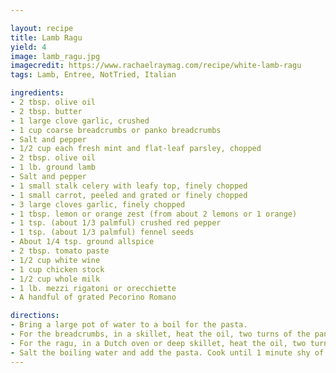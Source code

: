 ```yaml
---

layout: recipe
title: Lamb Ragu
yield: 4
image: lamb_ragu.jpg
imagecredit: https://www.rachaelraymag.com/recipe/white-lamb-ragu
tags: Lamb, Entree, NotTried, Italian

ingredients:
- 2 tbsp. olive oil
- 2 tbsp. butter
- 1 large clove garlic, crushed
- 1 cup coarse breadcrumbs or panko breadcrumbs
- Salt and pepper
- 1/2 cup each fresh mint and flat-leaf parsley, chopped
- 2 tbsp. olive oil
- 1 lb. ground lamb
- Salt and pepper
- 1 small stalk celery with leafy top, finely chopped
- 1 small carrot, peeled and grated or finely chopped
- 3 large cloves garlic, finely chopped
- 1 tbsp. lemon or orange zest (from about 2 lemons or 1 orange)
- 1 tsp. (about 1/3 palmful) crushed red pepper
- 1 tsp. (about 1/3 palmful) fennel seeds
- About 1/4 tsp. ground allspice
- 2 tbsp. tomato paste
- 1/2 cup white wine
- 1 cup chicken stock
- 1/2 cup whole milk
- 1 lb. mezzi rigatoni or orecchiette
- A handful of grated Pecorino Romano

directions:
- Bring a large pot of water to a boil for the pasta.
- For the breadcrumbs, in a skillet, heat the oil, two turns of the pan, over medium-high. Add the butter and let it melt into the oil. Add the garlic. Cook, stirring often, until fragrant, about a minute. Add the breadcrumbs. Cook, stirring often, until toasted and deep golden brown, 3 to 4 minutes; season with salt and pepper. Transfer to a plate and let cool. Mix in the mint and parsley.
- For the ragu, in a Dutch oven or deep skillet, heat the oil, two turns of the pan, over medium-high. Add the lamb. Cook, stirring often and breaking up the meat with a spoon, until lightly browned, about 5 minutes; season with salt and pepper. Add the shallots, celery, carrot, garlic, lemon zest, crushed red pepper, fennel seeds, and allspice. Cook, stirring often, until the vegetables soften, 4 to 5 minutes. Stir in the tomato paste; cook, stirring often, until slightly darker in color, about 2 minutes. Add the wine; cook, stirring often, until absorbed, 2 to 3 minutes. Add the stock and milk. Reduce heat to medium. Simmer until ready to serve.
- Salt the boiling water and add the pasta. Cook until 1 minute shy of al dente. Scoop out half a cupful of the starchy cooking water and add to the ragu. Drain the pasta. Add the pasta and cheese to the ragu and toss until coated. Serve in shallow bowls. Top with the breadcrumbs.
---
```

